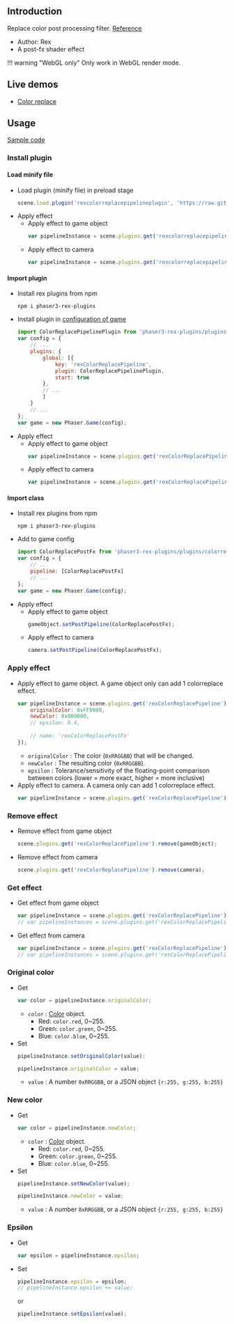 ## Introduction

Replace color post processing filter. [Reference](https://github.com/pixijs/filters/blob/main/filters/color-replace/src/colorReplace.frag)

- Author: Rex
- A post-fx shader effect

!!! warning "WebGL only"
    Only work in WebGL render mode.

## Live demos

- [Color replace](https://codepen.io/rexrainbow/pen/mdwRpvW)

## Usage

[Sample code](https://github.com/rexrainbow/phaser3-rex-notes/tree/master/examples/shader-colorreplace)

### Install plugin

#### Load minify file

- Load plugin (minify file) in preload stage
    ```javascript
    scene.load.plugin('rexcolorreplacepipelineplugin', 'https://raw.githubusercontent.com/rexrainbow/phaser3-rex-notes/master/dist/rexcolorreplacepipelineplugin.min.js', true);
    ```
- Apply effect
    - Apply effect to game object
        ```javascript
        var pipelineInstance = scene.plugins.get('rexcolorreplacepipelineplugin').add(gameObject, config);
        ```
    - Apply effect to camera
        ```javascript
        var pipelineInstance = scene.plugins.get('rexcolorreplacepipelineplugin').add(camera, config);
        ```

#### Import plugin

- Install rex plugins from npm
    ```
    npm i phaser3-rex-plugins
    ```
- Install plugin in [configuration of game](game.md#configuration)
    ```javascript
    import ColorReplacePipelinePlugin from 'phaser3-rex-plugins/plugins/colorreplacepipeline-plugin.js';
    var config = {
        // ...
        plugins: {
            global: [{
                key: 'rexColorReplacePipeline',
                plugin: ColorReplacePipelinePlugin,
                start: true
            },
            // ...
            ]
        }
        // ...
    };
    var game = new Phaser.Game(config);
    ```
- Apply effect
    - Apply effect to game object
        ```javascript
        var pipelineInstance = scene.plugins.get('rexColorReplacePipeline').add(gameObject, config);
        ```
    - Apply effect to camera
        ```javascript
        var pipelineInstance = scene.plugins.get('rexColorReplacePipeline').add(camera, config);
        ```

#### Import class

- Install rex plugins from npm
    ```
    npm i phaser3-rex-plugins
    ```
- Add to game config
    ```javascript
    import ColorReplacePostFx from 'phaser3-rex-plugins/plugins/colorreplacepipeline.js';
    var config = {
        // ...
        pipeline: [ColorReplacePostFx]
        // ...
    };
    var game = new Phaser.Game(config);
    ```
- Apply effect
    - Apply effect to game object
        ```javascript
        gameObject.setPostPipeline(ColorReplacePostFx);
        ```
    - Apply effect to camera
        ```javascript
        camera.setPostPipeline(ColorReplacePostFx);
        ```

### Apply effect

- Apply effect to game object. A game object only can add 1 colorreplace effect.
    ```javascript
    var pipelineInstance = scene.plugins.get('rexColorReplacePipeline').add(gameObject, {
        originalColor: 0xFF0000,
        newColor: 0x000000,
        // epsilon: 0.4,
        
        // name: 'rexColorReplacePostFx'
    });
    ```
    - `originalColor` : The color (`0xRRGGBB`) that will be changed.
    - `newColor` : The resulting color (`0xRRGGBB`).
    - `epsilon` : Tolerance/sensitivity of the floating-point comparison between colors (lower = more exact, higher = more inclusive)    
- Apply effect to camera. A camera only can add 1 colorreplace effect.
    ```javascript
    var pipelineInstance = scene.plugins.get('rexColorReplacePipeline').add(camera, config);
    ```

### Remove effect

- Remove effect from game object
    ```javascript
    scene.plugins.get('rexColorReplacePipeline').remove(gameObject);
    ```
- Remove effect from camera
    ```javascript
    scene.plugins.get('rexColorReplacePipeline').remove(camera);
    ```

### Get effect

- Get effect from game object
    ```javascript
    var pipelineInstance = scene.plugins.get('rexColorReplacePipeline').get(gameObject)[0];
    // var pipelineInstances = scene.plugins.get('rexColorReplacePipeline').get(gameObject);
    ```
- Get effect from camera
    ```javascript
    var pipelineInstance = scene.plugins.get('rexColorReplacePipeline').get(camera)[0];
    // var pipelineInstances = scene.plugins.get('rexColorReplacePipeline').get(camera);
    ```

### Original color

- Get
    ```javascript
    var color = pipelineInstance.originalColor;
    ```
    - `color` : [Color](color.md) object.
        - Red: `color.red`, 0~255.
        - Green: `color.green`, 0~255.
        - Blue: `color.blue`, 0~255.
- Set
    ```javascript
    pipelineInstance.setOriginalColor(value);
    ```
    ```javascript
    pipelineInstance.originalColor = value;
    ```
    - `value` : A number `0xRRGGBB`, or a JSON object `{r:255, g:255, b:255}`

### New color

- Get
    ```javascript
    var color = pipelineInstance.newColor;
    ```
    - `color` : [Color](color.md) object.
        - Red: `color.red`, 0~255.
        - Green: `color.green`, 0~255.
        - Blue: `color.blue`, 0~255.
- Set
    ```javascript
    pipelineInstance.setNewColor(value);
    ```
    ```javascript
    pipelineInstance.newColor = value;
    ```
    - `value` : A number `0xRRGGBB`, or a JSON object `{r:255, g:255, b:255}`

### Epsilon

- Get
    ```javascript
    var epsilon = pipelineInstance.epsilon;
    ```
- Set
    ```javascript
    pipelineInstance.epsilon = epsilon;
    // pipelineInstance.epsilon += value;
    ```
    or
    ```javascript
    pipelineInstance.setEpsilon(value);
    ```
